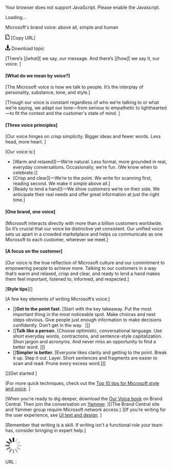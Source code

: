 Your browser does not support JavaScript. Please enable the Javascript.

Loading...

Microsoft's brand voice: above all, simple and human

![Copy URL](brand-voice-above-all-simple-human_files/Copy.png) [Copy URL]

![Download](brand-voice-above-all-simple-human_files/Download.png)
Download topic

[There’s ]*[what]*[ we say, our message. And there’s ]*[how]*[ we say it, our voice. ]

#### [What do we mean by voice?]

[The Microsoft voice is how we talk to people. It’s the interplay of personality, substance, tone, and style.]

[Though our voice is constant regardless of who we’re talking to or what we’re saying, we adapt our tone—from serious to empathetic to lighthearted—to fit the context and the customer's state of mind. ]

#### [Three voice principles] 

[Our voice hinges on crisp simplicity. Bigger ideas and fewer words. Less head, more heart. ]

[Our voice is:]

-   [Warm and relaxed][—We’re natural. Less formal, more grounded in real, everyday conversations. Occasionally, we’re fun. (We know when to celebrate.)]
-   [Crisp and clear][—We’re to the point. We write for scanning first, reading second. We make it simple above all.]
-   [Ready to lend a hand][—We show customers we’re on their side. We anticipate their real needs and offer great information at just the right time.]

#### [One brand, one voice]

[Microsoft interacts directly with more than a billion customers worldwide. So it’s crucial that our voice be distinctive yet consistent. Our unified voice sets us apart in a crowded marketplace and helps us communicate as one Microsoft to each customer, wherever we meet.]

#### [A focus on the customer]

[Our voice is the true reflection of Microsoft culture and our commitment to empowering people to achieve more. Talking to our customers in a way that’s warm and relaxed, crisp and clear, and ready to lend a hand makes them feel important, listened to, informed, and respected.]

[**Style tips**][]

[A few key elements of writing Microsoft’s voice:]

-   [[**Get to the point fast.** [Start with the key takeaway. Put the most important thing in the most noticeable spot. Make choices and next steps obvious. Give people just enough information to make decisions confidently. Don’t get in the way.  ]]]
-   [[**Talk like a person.** [Choose optimistic, conversational language. Use short everyday words, contractions, and sentence-style capitalization. Shun jargon and acronyms. And never miss an opportunity to find a better word. ]]]
-   [[**Simpler is better.** [Everyone likes clarity and getting to the point. Break it up. Step it out. Layer. Short sentences and fragments are easier to scan and read. Prune every excess word.]]]

[][Get started ]

[For more quick techniques, check out the [Top 10 tips for Microsoft style and voice](https://worldready.cloudapp.net/Styleguide/Read?id=2700&topicid=28939). ]

[When you’re ready to dig deeper, download the [](https://microsoft.sharepoint.com/teams/BrandCentral/Search/Pages/BCGuidelinesResults.aspx?k=voice%20book)[Our Voice book](https://microsoft.sharepoint.com/teams/BrandCentral/Guidelines/Our_voice_July2014.pdf "Microsoft brand voice PDF") on Brand Central. Then join the conversation on [Yammer](https://www.yammer.com/microsoft.com/#/threads/inGroup?type=in_group&feedId=4502662). ][(The Brand Central site and Yammer group require Microsoft network access.) ][If you’re writing for the user experience, see [UI text and design](https://worldready.cloudapp.net/Styleguide/Read?id=2700&topicid=28880). ]

[Remember that writing is a skill. If writing isn't a functional role your team has, consider bringing in expert help.]

![In progress](brand-voice-above-all-simple-human_files/activity-large.gif)

URL :


